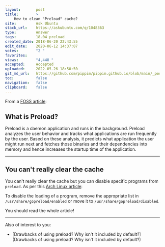 ```yaml
---
layout:       post
title:        >
    How to clean "Preload" cache?
site:         Ask Ubuntu
stack_url:    https://askubuntu.com/q/1048363
type:         Answer
tags:         18.04 preload
created_date: 2018-06-20 22:43:55
edit_date:    2020-06-12 14:37:07
votes:        "2 "
favorites:    
views:        "4,448 "
accepted:     Accepted
uploaded:     2022-05-26 18:50:50
git_md_url:   https://github.com/pippim/pippim.github.io/blob/main/_posts/2018/2018-06-20-How-to-clean-_Preload_-cache_.md
toc:          false
navigation:   false
clipboard:    false
---
```


From a [FOSS article][1]:

## What is Preload?

Preload is a daemon application and runs in the background. Preload analyzes the user behavior and tracks what applications are run frequently by the user. Based on these analysis, it predicts what application the user might run next and fetches those binaries and their dependencies into memory and hence increases the startup time of the application.


----------

## You can't really clear the cache

You can't really clear the cache but you can disable specific programs from `preload`. As per this [Arch Linux article][2]:

To disable the loading of a program, remove the appropriate list in `/usr/share/gopreload/enabled` or move it to `/usr/share/gopreload/disabled`.

You should read the whole article!


----------

Also of interest to you:

- [Drawbacks of using preload? Why isn&#39;t it included by default?](Drawbacks of using preload? Why isn&#39;t it included by default?)


  [1]: https://itsfoss.com/improve-application-startup-speed-with-preload-in-ubuntu/
  [2]: https://wiki.archlinux.org/index.php/Preload
